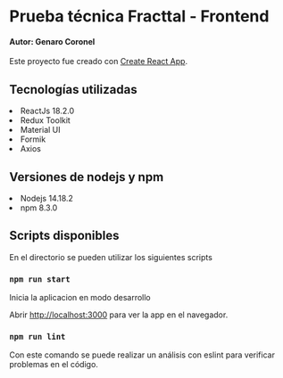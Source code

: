 # Prueba técnica Fracttal - Frontend
#### Autor: Genaro Coronel

Este proyecto fue creado con [Create React App](https://github.com/facebook/create-react-app).

## Tecnologías utilizadas

<li> ReactJs 18.2.0</li>
<li> Redux Toolkit </li>
<li> Material UI </li>
<li> Formik </li>
<li> Axios </li>

## Versiones de nodejs y npm

<li> Nodejs 14.18.2 </li>
<li> npm 8.3.0 </li>

## Scripts disponibles
En el directorio se pueden utilizar los siguientes scripts

### `npm run start`

Inicia la aplicacion en modo desarrollo

Abrir [http://localhost:3000](http://localhost:3000) para ver la app en el navegador.

### `npm run lint`

Con este comando se puede realizar un análisis con eslint 
para verificar problemas en el código.
